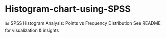 # Histogram-chart-using-SPSS
📊 SPSS Histogram Analysis: Points vs Frequency Distribution  See README for visualization &amp; insights
